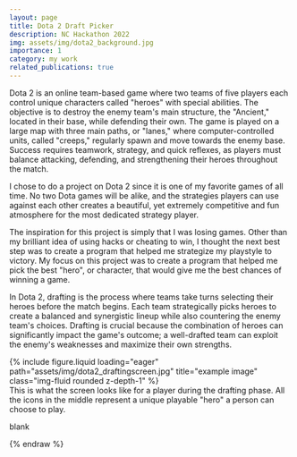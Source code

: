 ```yaml
---
layout: page
title: Dota 2 Draft Picker
description: NC Hackathon 2022
img: assets/img/dota2_background.jpg
importance: 1
category: my work
related_publications: true
---
```


Dota 2 is an online team-based game where two teams of five players each control unique characters called "heroes" with special abilities. The objective is to destroy the enemy team's main structure, the "Ancient," located in their base, while defending their own. The game is played on a large map with three main paths, or "lanes," where computer-controlled units, called "creeps," regularly spawn and move towards the enemy base. Success requires teamwork, strategy, and quick reflexes, as players must balance attacking, defending, and strengthening their heroes throughout the match.

I chose to do a project on Dota 2 since it is one of my favorite games of all time. No two Dota games will be alike, and the strategies players can use against each other creates a beautiful, yet extremely competitive and fun atmosphere for the most dedicated strategy player.

The inspiration for this project is simply that I was losing games. Other than my brilliant idea of using hacks or cheating to win, I thought the next best step was to create a program that helped me strategize my playstyle to victory. My focus on this project was to create a program that helped me pick the best "hero", or character, that would give me the best chances of winning a game.

In Dota 2, drafting is the process where teams take turns selecting their heroes before the match begins. Each team strategically picks heroes to create a balanced and synergistic lineup while also countering the enemy team's choices. Drafting is crucial because the combination of heroes can significantly impact the game's outcome; a well-drafted team can exploit the enemy's weaknesses and maximize their own strengths.

<div class="row">
    <div class="col-sm mt-3 mt-md-0">
        {% include figure.liquid loading="eager" path="assets/img/dota2_draftingscreen.jpg" title="example image" class="img-fluid rounded z-depth-1" %}
    </div>
</div>
<div class="caption">
    This is what the screen looks like for a player during the drafting phase. All the icons in the middle represent a unique playable "hero" a person can choose to play.
</div>

blank

{% endraw %}
